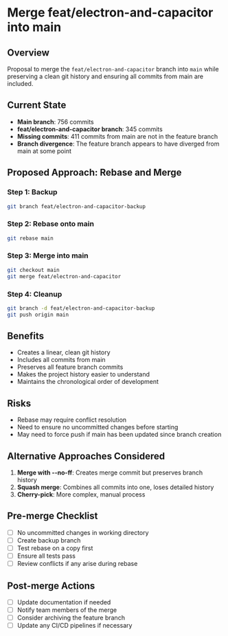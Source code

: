 # Merge feat/electron-and-capacitor into main

## Overview
Proposal to merge the `feat/electron-and-capacitor` branch into `main` while preserving a clean git history and ensuring all commits from main are included.

## Current State
- **Main branch**: 756 commits
- **feat/electron-and-capacitor branch**: 345 commits
- **Missing commits**: 411 commits from main are not in the feature branch
- **Branch divergence**: The feature branch appears to have diverged from main at some point

## Proposed Approach: Rebase and Merge

### Step 1: Backup
```bash
git branch feat/electron-and-capacitor-backup
```

### Step 2: Rebase onto main
```bash
git rebase main
```

### Step 3: Merge into main
```bash
git checkout main
git merge feat/electron-and-capacitor
```

### Step 4: Cleanup
```bash
git branch -d feat/electron-and-capacitor-backup
git push origin main
```

## Benefits
- Creates a linear, clean git history
- Includes all commits from main
- Preserves all feature branch commits
- Makes the project history easier to understand
- Maintains the chronological order of development

## Risks
- Rebase may require conflict resolution
- Need to ensure no uncommitted changes before starting
- May need to force push if main has been updated since branch creation

## Alternative Approaches Considered
1. **Merge with --no-ff**: Creates merge commit but preserves branch history
2. **Squash merge**: Combines all commits into one, loses detailed history
3. **Cherry-pick**: More complex, manual process

## Pre-merge Checklist
- [ ] No uncommitted changes in working directory
- [ ] Create backup branch
- [ ] Test rebase on a copy first
- [ ] Ensure all tests pass
- [ ] Review conflicts if any arise during rebase

## Post-merge Actions
- [ ] Update documentation if needed
- [ ] Notify team members of the merge
- [ ] Consider archiving the feature branch
- [ ] Update any CI/CD pipelines if necessary 